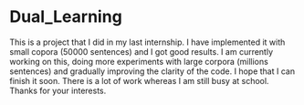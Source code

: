 # Dual_Learning
This is a project that I did in my last internship. I have implemented it with small copora (50000 sentences) and I got good results. I am currently working on this, doing more experiments with large corpora (millions sentences) and gradually improving the clarity of the code. I hope that I can finish it soon. There is a lot of work whereas I am still busy at school. Thanks for your interests.

 
